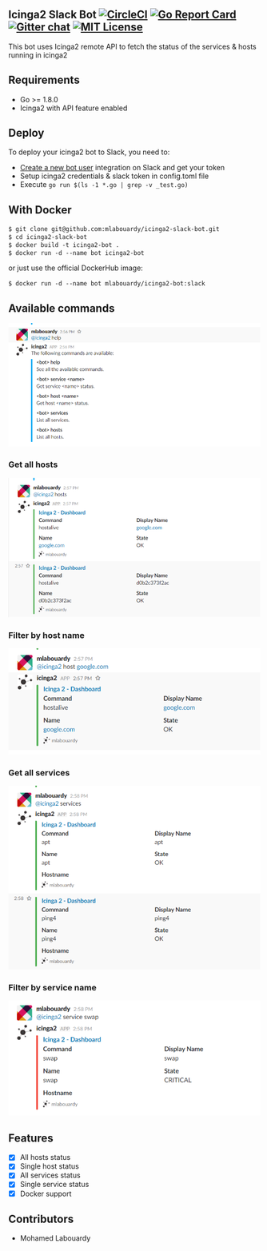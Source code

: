 ## Icinga2 Slack Bot [![CircleCI](https://circleci.com/gh/mlabouardy/icinga2-slack-bot/tree/master.svg?style=svg)](https://circleci.com/gh/mlabouardy/icinga2-slack-bot/tree/master) [![Go Report Card](https://goreportcard.com/badge/github.com/mlabouardy/icinga2-slack-bot)](https://goreportcard.com/report/github.com/mlabouardy/icinga2-slack-bot) [![Gitter chat](https://badges.gitter.im/icinga2bot/Lobby.png)](https://gitter.im/icinga2bot/Lobby) [![MIT License](http://img.shields.io/badge/license-MIT-blue.svg?style=flat)](LICENSE)

This bot uses Icinga2 remote API to fetch the status of the services & hosts running in icinga2

## Requirements

* Go >= 1.8.0
* Icinga2 with API feature enabled

## Deploy

To deploy your icinga2 bot to Slack, you need to:

* [Create a new bot user](https://my.slack.com/services/new/bot) integration on Slack and get your token
* Setup icinga2 credentials & slack token in config.toml file
* Execute `go run $(ls -1 *.go | grep -v _test.go)`

## With Docker

```
$ git clone git@github.com:mlabouardy/icinga2-slack-bot.git
$ cd icinga2-slack-bot
$ docker build -t icinga2-bot .
$ docker run -d --name bot icinga2-bot
```

or just use the official DockerHub image:

```
$ docker run -d --name bot mlabouardy/icinga2-bot:slack
```

## Available commands

![alt text](https://raw.githubusercontent.com/mlabouardy/icinga2-slack-bot/master/screenshots/help.png)

### Get all hosts

![alt text](https://raw.githubusercontent.com/mlabouardy/icinga2-slack-bot/master/screenshots/hosts.png)

### Filter by host name

![alt text](https://raw.githubusercontent.com/mlabouardy/icinga2-slack-bot/master/screenshots/host.png)

### Get all services

![alt text](https://raw.githubusercontent.com/mlabouardy/icinga2-slack-bot/master/screenshots/services.png)

### Filter by service name

![alt text](https://raw.githubusercontent.com/mlabouardy/icinga2-slack-bot/master/screenshots/service.png)

## Features
- [x] All hosts status
- [x] Single host status
- [x] All services status
- [x] Single service status
- [x] Docker support

## Contributors

- Mohamed Labouardy
